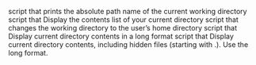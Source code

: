 script that prints the absolute path name of the current working directory
script that Display the contents list of your current directory
script that changes the working directory to the user’s home directory
script that Display current directory contents in a long format
script that Display current directory contents, including hidden files (starting with .). Use the long format.

